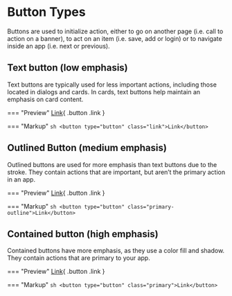 # Button Types

Buttons are used to initialize action, either to go on another page (i.e. call to action on a banner), to act on an item (i.e. save, add or login) or to navigate inside an app (i.e. next or previous).

## Text button (low emphasis)

Text buttons are typically used for less important actions, including those located in dialogs and cards. In cards, text buttons help maintain an emphasis on card content.

=== "Preview"
    [Link](https://skeletonic.io){ .button .link }

=== "Markup"
    ```sh
    <button type="button" class="link">Link</button>
    ```


## Outlined Button (medium emphasis)

Outlined buttons are used for more emphasis than text buttons due to the stroke. They contain actions that are important, but aren’t the primary action in an app.

=== "Preview"
    [Link](https://skeletonic.io){ .button .link }

=== "Markup"
    ```sh
    <button type="button" class="primary-outline">Link</button>
    ```


## Contained button (high emphasis)

Contained buttons have more emphasis, as they use a color fill and shadow. They contain actions that are primary to your app.

=== "Preview"
    [Link](https://skeletonic.io){ .button .link }

=== "Markup"
    ```sh
    <button type="button" class="primary">Link</button>
    ```


